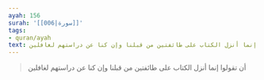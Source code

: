 ```yaml
---
ayah: 156
surah: '[[006|سورة]]'
tags:
- quran/ayah
text: أن تقولوا إنما أنزل الكتاب على طائفتين من قبلنا وإن كنا عن دراستهم لغافلين
---
```

> أن تقولوا إنما أنزل الكتاب على طائفتين من قبلنا وإن كنا عن دراستهم لغافلين
